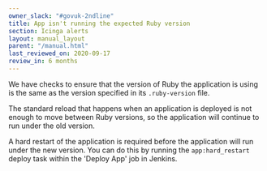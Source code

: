 ```yaml
---
owner_slack: "#govuk-2ndline"
title: App isn't running the expected Ruby version
section: Icinga alerts
layout: manual_layout
parent: "/manual.html"
last_reviewed_on: 2020-09-17
review_in: 6 months
---
```


We have checks to ensure that the version of Ruby the application is using is
the same as the version specified in its `.ruby-version` file.

The standard reload that happens when an application is deployed is not enough
to move between Ruby versions, so the application will continue to run under
the old version.

A hard restart of the application is required before the application will run
under the new version. You can do this by running the `app:hard_restart` deploy
task within the 'Deploy App' job in Jenkins.
